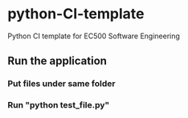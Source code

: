 # python-CI-template
Python CI template for EC500 Software Engineering

## Run the application
  
  ### Put files under same folder
  ### Run "python test_file.py"

